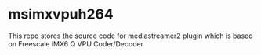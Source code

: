 # msimxvpuh264
This repo stores the source code for mediastreamer2 plugin which is based on Freescale iMX6 Q VPU Coder/Decoder
